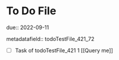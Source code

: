 # To Do File

due:: 2022-09-11

metadatafield:: todoTestFile_421_72

- [ ] Task of todoTestFile_421 1 [[Query me]]
